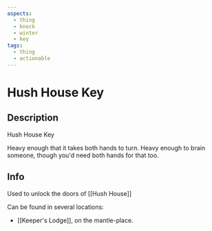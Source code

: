 ```yaml
---
aspects:
  - thing
  - knock
  - winter
  - key
tags:
  - thing
  - actionable
---
```


# Hush House Key

## Description
Hush House Key

Heavy enough that it takes both hands to turn. Heavy enough to brain someone, though you'd need both hands for that too.
## Info

Used to unlock the doors of [[Hush House]]

Can be found in several locations: 
- [[Keeper's Lodge]], on the mantle-place. 